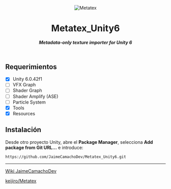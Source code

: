 <header>

![Metatex](https://github.com/user-attachments/assets/3875925f-ef32-4cab-a535-cbb9dde55119)

# **Metatex_Unity6**
_**Metadata-only texture importer for Unity 6**_


</header>

## Requerimientos

- [x] Unity 6.0.42f1
- [ ] VFX Graph
- [ ] Shader Graph
- [ ] Shader Amplify (ASE)
- [ ] Particle System
- [x] Tools
- [x] Resources

## Instalación
Desde otro proyecto Unity, abre el **Package Manager**, selecciona **Add package from Git URL...** e introduce:

```
https://github.com/JaimeCamachoDev/Metatex_Unity6.git
```

     
<footer>

---

[Wiki JaimeCamachoDev](https://jaimecamachodev.github.io)

[keijiro/Metatex](https://github.com/keijiro/Metatex.git)

</footer>
